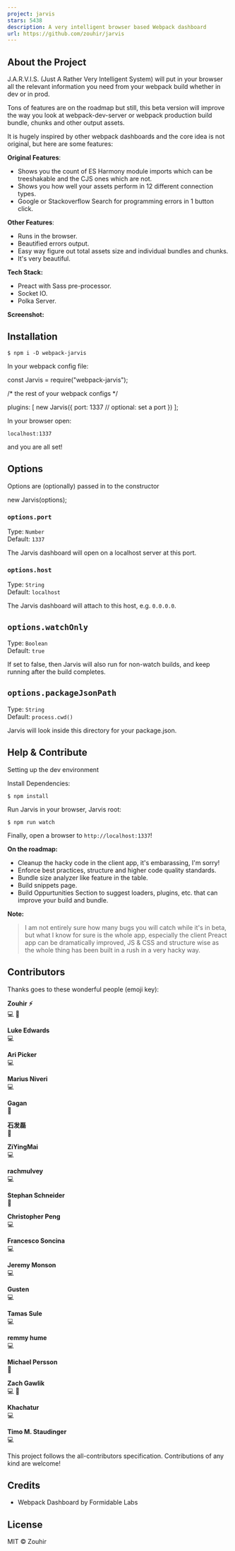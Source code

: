 ```yaml
---
project: jarvis
stars: 5438
description: A very intelligent browser based Webpack dashboard
url: https://github.com/zouhir/jarvis
---
```


  

About the Project
-----------------

J.A.R.V.I.S. (Just A Rather Very Intelligent System) will put in your browser all the relevant information you need from your webpack build whether in dev or in prod.

Tons of features are on the roadmap but still, this beta version will improve the way you look at webpack-dev-server or webpack production build bundle, chunks and other output assets.

It is hugely inspired by other webpack dashboards and the core idea is not original, but here are some features:

**Original Features**:

-   Shows you the count of ES Harmony module imports which can be treeshakable and the CJS ones which are not.
-   Shows you how well your assets perform in 12 different connection types.
-   Google or Stackoverflow Search for programming errors in 1 button click.

**Other Features**:

-   Runs in the browser.
-   Beautified errors output.
-   Easy way figure out total assets size and individual bundles and chunks.
-   It's very beautiful.

**Tech Stack:**

-   Preact with Sass pre-processor.
-   Socket IO.
-   Polka Server.

**Screenshot:**

Installation
------------

```
$ npm i -D webpack-jarvis
```

In your webpack config file:

const Jarvis \= require("webpack-jarvis");

/\* the rest of your webpack configs \*/

plugins: \[
  new Jarvis({
    port: 1337 // optional: set a port
  })
\];

In your browser open:

```
localhost:1337
```

and you are all set!

Options
-------

Options are (optionally) passed in to the constructor

new Jarvis(options);

### `options.port`

Type: `Number`  
Default: `1337`

The Jarvis dashboard will open on a localhost server at this port.

### `options.host`

Type: `String`  
Default: `localhost`

The Jarvis dashboard will attach to this host, e.g. `0.0.0.0`.

`options.watchOnly`
-------------------

Type: `Boolean`  
Default: `true`

If set to false, then Jarvis will also run for non-watch builds, and keep running after the build completes.

`options.packageJsonPath`
-------------------------

Type: `String`  
Default: `process.cwd()`

Jarvis will look inside this directory for your package.json.

Help & Contribute
-----------------

Setting up the dev environment

Install Dependencies:

```
$ npm install
```

Run Jarvis in your browser, Jarvis root:

```
$ npm run watch
```

Finally, open a browser to `http://localhost:1337`!

**On the roadmap:**

-   Cleanup the hacky code in the client app, it's embarassing, I'm sorry!
-   Enforce best practices, structure and higher code quality standards.
-   Bundle size analyzer like feature in the table.
-   Build snippets page.
-   Build Oppurtunities Section to suggest loaders, plugins, etc. that can improve your build and bundle.

**Note:**

> I am not entirely sure how many bugs you will catch while it's in beta, but what I know for sure is the whole app, especially the client Preact app can be dramatically improved, JS & CSS and structure wise as the whole thing has been built in a rush in a very hacky way.

Contributors
------------

Thanks goes to these wonderful people (emoji key):

  
**Zouhir ⚡️**  
💻 🤔

  
**Luke Edwards**  
💻

  
**Ari Picker**  
💻

  
**Marius Niveri**  
💻

  
**Gagan**  
📖

  
**石发磊**  
📖

  
**ZiYingMai**  
💻

  
**rachmulvey**  
💻

  
**Stephan Schneider**  
📖

  
**Christopher Peng**  
💻

  
**Francesco Soncina**  
💻

  
**Jeremy Monson**  
💻

  
**Gusten**  
💻

  
**Tamas Sule**  
💻

  
**remmy hume**  
💻

  
**Michael Persson**  
📖

  
**Zach Gawlik**  
💻 📖

  
**Khachatur**  
💻

  
**Timo M. Staudinger**  
💻

This project follows the all-contributors specification. Contributions of any kind are welcome!

Credits
-------

-   Webpack Dashboard by Formidable Labs

License
-------

MIT © Zouhir
